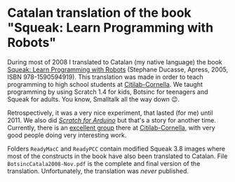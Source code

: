 # Catalan translation of the book "Squeak: Learn Programming with Robots"

During most of 2008 I translated to Catalan (my native language) the book [Squeak: Learn Programming with Robots](https://gforge.inria.fr/projects/botsinc/) (Stephane Ducasse, Apress, 2005, ISBN 978-1590594919). This translation was made in order to teach programming to high school students at [Citilab-Cornella](http://citilab.eu). We taught programming by using Scratch 1.4 for kids, Botsinc for teenagers and Squeak for adults. You know, Smalltalk all the way down :wink:.

Retrospectively, it was a very nice experiment, that lasted (for me) until 2011. We also did [*Scratch for Arduino*](http://s4a.cat/) but that's a story for another time. Currently, there is an [excellent group](http://edutec.citilab.eu/) there at [Citilab-Cornella](http://citilab.eu), with very good people doing very interesting work.

Folders `ReadyMacC` and `ReadyPCC` contain modified Squeak 3.8 images where most of the constructs in the book have also been translated to Catalan. File `BotsincCatala2008-Nov.pdf` is the complete and final version of the translation. Unfortunately, the translation was *never* published.
